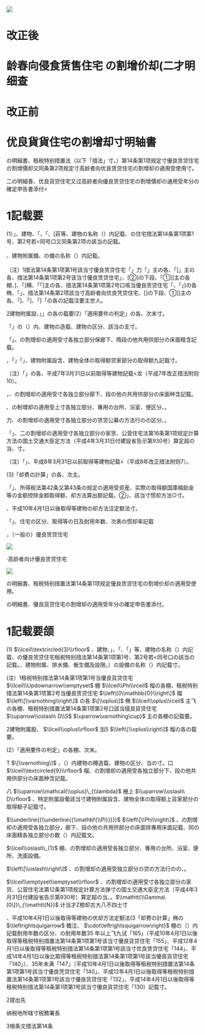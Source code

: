 ![](https://www.nta.go.jp/tmp/2a22d9b7-4182-4431-b5fc-9e6c08cd5f70/images/e4860f3ef087da6e5b499044a94fee1431e4a4631674ae77eb6166cc440b8aea.jpg)

# 改正後

# 龄春向侵食赁售住宅 の割增价却(二才明细查

# 改正前

# 优良貨貨住宅の割增却寸明轴書

の明細書、租税特别措置法（以下「措法」寸。）第14条第1项规定寸優良赁贷住宅の割增價却又同条第2项规定寸高龄者向优良赁贷住宅の割增却の適用受使用寸。

二の明細善、优良貨贷住宅又过高龄者向優良赁贷住宅の割增價却の通用受年分の確定申告書添付<

# 1記载要

(1）」、建物、「、「、\[莊等、建物の名称（）内記载、の住宅措法第14条第1项第1号、第2号若<同号口又同条第2项の該当の記载。\
\
、建物附属備、の備の名称（）内記载。\
\
（注）1措法第14条第1项第1号該当寸優良赁贷住宅「」力「」主の各、「\]」主の各、措法第14条第1项第2号该当寸優良赁贷住宅」、\[②\]の下段、「①\]\]主の各棚、\]、「\]横、「「\]主の各、措法第14条第1项第2号口咳当優良赁贷住宅「、「」\]の各椭、「」、措法第14条第2项該当寸高龄者向优良凭贷住宅、\[\]の下段、①\]\]主の各、「\]、「\]、「\]「の各の記载注要主世人。

2建物附属設、」」の各の载要(2）「適用要件の判定」の各、次末寸。

「」の（）内、建物の造载、建物の区分、該当の支寸。

「」、の割增却の適用受寸各独立部分保廊下、隋段の他共用供部分の床面精含記载。

，「」「」、建物附属設含、建物全体の取得额贷家部分の取得额九記载寸。

（注）「」の各、平成7年3月31日以前取得等建物記载<龙（平成7年改正措法附则10）。

，、の割增却の適用受寸各独立部分廊下、段の他の共用供部分の床面种含記载。

、の制增却の適用受上寸各独立部分、專用の台所、浴室、便区分、。

力、の割增却の適用受寸各独立部分の赁贷公募の方法行のの区分、。

「」、二の割增却の適用受寸各独立部分の家赁、公营住宅法第16条第1项规定計算方法の国土交通大臣定方法（平成4年3月31日付建設省告示第930号）算定超の当、寸。

（注）「」、平成8年3月31日以前取得等建物記载<（平成8年改正措法附则7）。

(3\]「却费の計算」の各、次主。

「」、所得税法第42条又第43条の规定の適用受资産、实際の取得额国庫楠助金等の金额控除金额取得额、却方法算出额記载。②」、該当寸惯却方法○寸。

、平成10年4月1日以後取得等建物の却方法注定额法寸。

「」、住宅の区分、取得等の日及耐用年数、次表の惯却率記载

，（一般の）優良赁贷住宅

![](https://www.nta.go.jp/tmp/2a22d9b7-4182-4431-b5fc-9e6c08cd5f70/images/1199da81d79c68189b377df1ae64ad2f7c350d0374228ddbc08de8308a46e2f9.jpg)

·高龄者向计優良赁贷住宅

![](https://www.nta.go.jp/tmp/2a22d9b7-4182-4431-b5fc-9e6c08cd5f70/images/98686bb12cf140b2384b974552cc578f672f69d644d943c62980719a962e975e.jpg)

の明細書、租税特别措置法第14条第1项规定優良赁贷住宅の割增价却の適用受使用。

の明細書、優良貨贷住宅の割增却の適用受年分の確定申告書添付。

# 1記载要颌

(1) $\\lceil\\textcircled{3}\\rfloor$ 、建物、」、「、「」等、建物の名称（）内記载、の優良赁贷住宅租税特别措法第14条第1项第1号、第2号若<同号口の該当の記载。、建物附属、排水備、衡生備及設限。）の設備の名称（）内記载寸。

(注）1租税特别措法第14条第1项第1号当優良貨贷住宅 $\\lceil\\Updownarrow\\emptyset$ 棚 $\\lceil\\Phi\\rceil$ 榴の各棚、租税特别措法第14条第1项第2号当優良赁贷住宅 $\\left\[0\\mathbb{O}\\right\]$ 榴 $\\left\[\\varnothing\\right\]$ の各 $\[\\oplus\]$ 椭 $\\lceil\\oplus\\rceil$ 主飞の各棚、租税特别措置法第14条第1项第2号口該当侵良貨贷住宅 $\\uparrow\\oslash\ D\\S$ $\\uparrow\\varnothing\\cup}$ 主の各棚の記载要。

2建物附属股、 $\\lceil\\oplus\\rfloor$ 加5 $\\left\[\\oplus\\right\]$ 榴の各の载要。

(2）「適用要件の判定」の各棚、次末。

T $\[\\varnothing\]$ ，（）内建物の樽造载、建物の区分、当の寸。口 $\\lceil\\textcircled{9}\\rfloor$ 榴、の割增却の適用受各独立部分下、段の他共用供部分の床面种含記载。

八 $\\uparrow\\mathcal{\\oplus}\_{\\lambda}$ 栅上 $\\uparrow\\oslash\ D\\rfloor$ 、特定附属設葡該当寸建物附属設含、建物全体の取得额上貨家部分の取得额子記载寸。

$\\underline{{\\underline{{\\mathbf{\\Pi}}}}}$ $\\left\[\\Phi\\right\]$ 、の割增却の適用受各独立部分，廊下、段の他の共用供部分の床面除專用床面記载、同の床面精各独立部分の数（）内記载文。

$\\lceil\\oslash\_{1}$ 棚、の割增却の適用受各独立部分、專用の台所、浴室、便所、洗面設備。

$\\left\[\\oslash\\right\]$ 、の割增却の適用受独立部分の贷の方法行のの、。

$\\lceil\\emptyset\\emptyset\\rfloor$ 、の割增却の適用受寸各独立部分の家货、公营住宅法第12条第1项规定計算方法弹寸の国土交通大臣定方法（平成4年3月31日付建設省告示第930号）算定超の当、。$\\mathtt{\\Gamma\[0\]}\_{\\mathtt{N}}$ 计当才Z橙却古大八不四士寸

、平成10年4月1日以後取得等建物の优却方法定额法(3「却费の計算」椭の $\\leftrightsquigarrow$ 概注、 $\\cdot\\leftrightsquigarrow\\right}$ 棚の（）内記载耐用年数の区分、の耐用年数35 年以上飞九试「165」（平成10年4月1日以後取得等租税特别措置法第14条第1项第1号该当寸優良貨贷住宅「155」、平成12年4月1日以後取得等租税特别措法第14条第1项第1号該当寸优良赁贷住宅「144」、平成14年4月1日以後比取得等租税特别措法第14条第1项第1号該当優良貨贷住宅「140」）、35年未满「147」（平成10年4月1日以後取得等租税特别措置法第14条第1项第1号該当寸優良凭贷住宅「140」、平成12年4月1日以後取得等租税特别措置法第14条第1项第1号該当寸優良货贷住宅「132」，平成14年4月1日以後取得等租税特别措法第14条第1项第1号該当寸優良貨贷住宅「130）記载寸。

2提出先

纳税地所辖寸税務署長

3根条文措法第14条